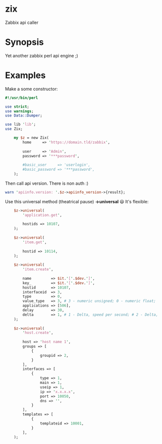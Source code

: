 # zix
Zabbix api caller

# Synopsis
Yet another zabbix perl api engine ;)

# Examples

Make a some constructor:
```perl
#!/usr/bin/perl

use strict;
use warnings;
use Data::Dumper;

use lib 'lib';
use Zix;

    my $z = new Zix(
        home     => 'https://domain.tld/zabbix',
        
        user     => 'Admin',
        password => '***password',
        
        #basic_user     => 'userlogin',
        #basic_password => '***password',
    );

```

Then call api version. There is non auth :)
```perl
warn 'apiinfo.version: '.$z->apiinfo_version->{result};
```

Use this universal method (theatrical pause) **->universal** :smiley: It's flexible:
```perl
    $z->universal(
        'application.get',
        
        hostids => 10107,
    );
    
    $z->universal(
        'item.get',
        
        hostid => 10114,
    );
    
    $z->universal(
        'item.create',
        
        name         => $it.'['.$dev.']',
        key_         => $it.'['.$dev.']',
        hostid       => 10107,
        interfaceid  => 3,
        type         => 0,
        value_type   => 3, # 3 - numeric unsigned; 0 - numeric float;
        applications => [506],
        delay        => 30,
        delta        => 1, # 1 - Delta, speed per second; # 2 - Delta, simple change.
    );
    
    $z->universal(
        'host.create',
        
        host => 'host name 1',
        groups => [
            {
                groupid => 2,
            }
        ],
        interfaces => [
            {
                type => 1,
                main => 1,
                useip => 1,
                ip => 'x.x.x.x',
                port => 10050,
                dns => '',
            }
        ],
        templates => [
            {
                templateid => 10001,
            }
        ],
    );
```
